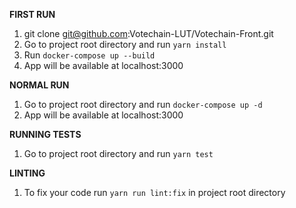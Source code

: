 **FIRST RUN**
1. git clone git@github.com:Votechain-LUT/Votechain-Front.git
2. Go to project root directory and run `yarn install`
3. Run `docker-compose up --build`
4. App will be available at localhost:3000

**NORMAL RUN**
1. Go to project root directory and run `docker-compose up -d`
2. App will be available at localhost:3000

**RUNNING TESTS**
1. Go to project root directory and run `yarn test`

**LINTING**
1. To fix your code run `yarn run lint:fix` in project root directory
